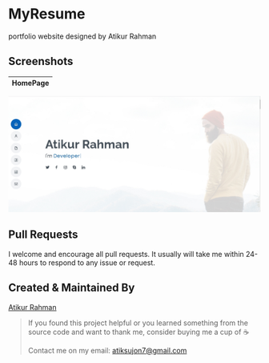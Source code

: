 # MyResume
portfolio website designed by Atikur Rahman

## Screenshots
 HomePage                 | 
:-------------------------:|
 ![](https://github.com/Atiksujon360/MyResume/blob/master/assets/img/screenshot.70.jpg?raw=true)


## Pull Requests

I welcome and encourage all pull requests. It usually will take me within 24-48 hours to respond to any issue or request.


## Created & Maintained By

[Atikur Rahman](https://github.com/Atiksujon360)

> If you found this project helpful or you learned something from the source code and want to thank me, consider buying me a cup of :coffee:
>
> Contact me on my email: atiksujon7@gmail.com

